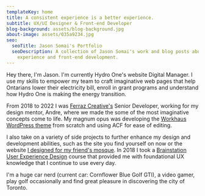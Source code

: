 ```yaml
---
templateKey: home
title: A consistent experience is a better experience.
subtitle: UX/UI Designer & Front-end Developer
blog-background: assets/blog-background.jpg
about-image: assets/035a9234.jpg
seo:
  seoTitle: Jason Somai's Portfolio
  seoDescription: A collection of Jason Somai's work and blog posts about user
    experience and front-end development.
---
```

Hey there, I'm Jason. I'm currently Hydro One's website Digital Manager. I use my skills to empower my team to craft imaginative web pages that help Ontarians lower their electricity bill, enroll in grant programs and understand how Hydro One is making the energy transition.

From 2018 to 2022 I was [Ferraz Creative's](https://www.ferrazcreative.com/) Senior Developer, working for my design mentor, Andre, where we made the some of the most imaginative concepts come to life. My magnum opus was developing the [Workhaus WordPress theme](https://workhaus.ca/) from scratch and using ACF for ease of editing.

I also take on a variety of side projects to further enhance my design and development abilities, such as the site you find yourself on now or the website [I designed for my friend's mosque](https://www.jasonsomai.com/work/islamic-forum-of-canada/). In 2018 I took a [Brainstation User Experience Design](https://www.jasonsomai.com/work/guideo/) course that provided me with foundational UX knowledge that I continue to use every day.

I'm a huge car nerd (current car: Cornflower Blue Golf GTI), a video gamer, play golf occasionally and find great pleasure in discovering the city of Toronto.